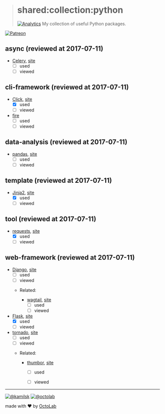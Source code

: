 > # shared:collection:python
> [![Analytics](https://ga-beacon.appspot.com/UA-109817251-4/shared/collection:python?pixel)](https://github.com/kamilsk/shared/tree/collection)
> My collection of useful Python packages.

[![Patreon](https://img.shields.io/badge/patreon-donate-orange.svg)](https://www.patreon.com/octolab)


## async (reviewed at 2017-07-11)

- [Celery](https://github.com/celery/celery), [site](http://www.celeryproject.org)
  - [ ] used
  - [ ] viewed

## cli-framework (reviewed at 2017-07-11)

- [Click](https://github.com/pallets/click), [site](http://click.pocoo.org)
  - [x] used
  - [ ] viewed

- [fire](https://github.com/google/python-fire)
  - [ ] used
  - [ ] viewed

## data-analysis (reviewed at 2017-07-11)

- [pandas](https://github.com/pandas-dev/pandas), [site](http://pandas.pydata.org)
  - [ ] used
  - [ ] viewed

## template (reviewed at 2017-07-11)

- [Jinja2](https://github.com/pallets/jinja), [site](http://jinja.pocoo.org)
  - [x] used
  - [ ] viewed

## tool (reviewed at 2017-07-11)

- [requests](https://github.com/kennethreitz/requests), [site](http://python-requests.org)
  - [x] used
  - [ ] viewed

## web-framework (reviewed at 2017-07-11)

- [Django](https://github.com/django/django), [site](https://www.djangoproject.com)
  - [ ] used
  - [ ] viewed

  - Related:

    - [wagtail](https://github.com/torchbox/wagtail), [site](https://wagtail.io)
      - [ ] used
      - [ ] viewed

- [Flask](https://github.com/pallets/flask), [site](http://flask.pocoo.org)
  - [x] used
  - [ ] viewed

- [tornado](https://github.com/tornadoweb/tornado), [site](http://www.tornadoweb.org)
  - [ ] used
  - [ ] viewed

  - Related:

    - [thumbor](https://github.com/thumbor/thumbor), [site](http://thumbor.org)
      - [ ] used
      - [ ] viewed


---

[![@kamilsk](https://img.shields.io/badge/author-%40kamilsk-blue.svg)](https://twitter.com/ikamilsk)
[![@octolab](https://img.shields.io/badge/sponsor-%40octolab-blue.svg)](https://twitter.com/octolab_inc)

made with ❤️ by [OctoLab](https://www.octolab.org/)
